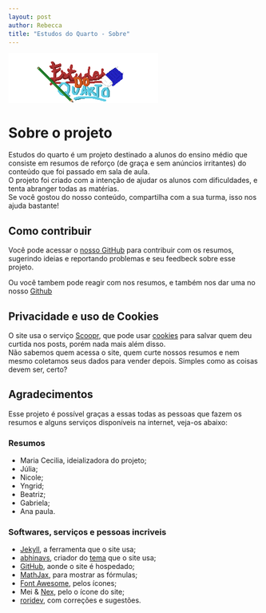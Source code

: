 ```yaml
---
layout: post
author: Rebecca
title: "Estudos do Quarto - Sobre"
---
```


![image](./logo-txt.png)

# <i class="fa-solid fa-circle-info"></i> Sobre o projeto

Estudos do quarto é um projeto destinado a alunos do ensino médio que consiste em resumos de reforço (de graça e sem anúncios irritantes) do conteúdo que foi passado em sala de aula.  
O projeto foi criado com a intenção de ajudar os alunos com dificuldades, e tenta abranger todas as matérias.  
Se você gostou do nosso conteúdo, compartilha com a sua turma, isso nos ajuda bastante!

## <i class="fa-solid fa-handshake-angle"></i> Como contribuir

Você pode acessar o [<i class="fa-solid fa-square-arrow-up-right"></i> nosso GitHub](https://github.com/princessmortix/estudos-do-quarto) para contribuir com os resumos, sugerindo ideias e reportando problemas e seu feedbeck sobre esse projeto.

Ou você tambem pode reagir com <i class="fa-solid fa-heart"></i> nos resumos, e também nos dar uma <i class="fa-solid fa-star"></i> no nosso [<i class="fa-solid fa-square-arrow-up-right"></i> Github](https://github.com/princessmortix/estudos-do-quarto)

## <i class="fa-solid fa-cookie-bite"></i> Privacidade e uso de Cookies

O site usa o serviço [Scoopr](https://www.soopr.co), que pode usar [cookies](https://www.techtudo.com.br/noticias/2018/10/o-que-sao-cookies-entenda-os-dados-que-os-sites-guardam-sobre-voce.ghtml) para salvar quem deu curtida nos posts, porém nada mais além disso.  
Não sabemos quem acessa o site, quem curte nossos resumos e nem mesmo coletamos seus dados para vender depois. Simples como as coisas devem ser, certo?

## <i class="fa-solid fa-heart"></i> Agradecimentos

Esse projeto é possível graças a essas todas as pessoas que fazem os resumos e alguns serviços disponíveis na internet, veja-os abaixo:

### Resumos

- Maria Cecilia, ideializadora do projeto;
- Júlia;
- Nicole;
- Yngrid;
- Beatriz;
- Gabriela;
- Ana paula.

### Softwares, serviços e pessoas incriveis

- [Jekyll](https://jekyllrb.com), a ferramenta que o site usa;
- [abhinavs](https://www.abhinav.co), criador do [tema](https://github.com/abhinavs/moonwalk) que o site usa;
- [GitHub](https://github.com), aonde o site é hospedado;
- [MathJax](https://mathjax.org), para mostrar as fórmulas;
- [Font Awesome](https://fontawesome.com), pelos ícones;
- Mei & [Nex](https://twitter.com/felipe_nex), pelo o ícone do site;
- [roridev](https://github.com/roridev), com correções e sugestões.
